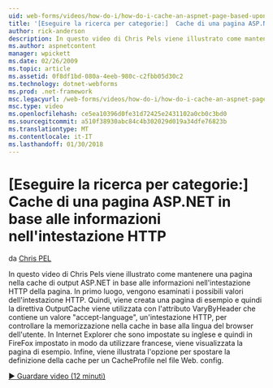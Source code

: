 ```yaml
---
uid: web-forms/videos/how-do-i/how-do-i-cache-an-aspnet-page-based-upon-information-in-the-http-header
title: '[Eseguire la ricerca per categorie:]  Cache di una pagina ASP.NET in base alle informazioni nell''intestazione HTTP | Documenti Microsoft'
author: rick-anderson
description: In questo video di Chris Pels viene illustrato come mantenere una pagina nella cache di output ASP.NET in base alle informazioni nell'intestazione HTTP della pagina. Primo, il potenziale hea HTTP...
ms.author: aspnetcontent
manager: wpickett
ms.date: 02/26/2009
ms.topic: article
ms.assetid: 0f8df1bd-080a-4eeb-980c-c2fbb05d30c2
ms.technology: dotnet-webforms
ms.prod: .net-framework
msc.legacyurl: /web-forms/videos/how-do-i/how-do-i-cache-an-aspnet-page-based-upon-information-in-the-http-header
msc.type: video
ms.openlocfilehash: ce5ea10396d0fe31d72425e2431102a0cb0c3bd0
ms.sourcegitcommit: a510f38930abc84c4b302029d019a34dfe76823b
ms.translationtype: MT
ms.contentlocale: it-IT
ms.lasthandoff: 01/30/2018
---
```

<a name="how-do-i--cache-an-aspnet-page-based-upon-information-in-the-http-header"></a>[Eseguire la ricerca per categorie:]  Cache di una pagina ASP.NET in base alle informazioni nell'intestazione HTTP
====================
da [Chris PEL](https://twitter.com/chrispels)

In questo video di Chris Pels viene illustrato come mantenere una pagina nella cache di output ASP.NET in base alle informazioni nell'intestazione HTTP della pagina. In primo luogo, vengono esaminati i possibili valori dell'intestazione HTTP. Quindi, viene creata una pagina di esempio e quindi la direttiva OutputCache viene utilizzata con l'attributo VaryByHeader che contiene un valore "accept-language", un'intestazione HTTP, per controllare la memorizzazione nella cache in base alla lingua del browser dell'utente. In Internet Explorer che sono impostate su inglese e quindi in FireFox impostato in modo da utilizzare francese, viene visualizzata la pagina di esempio. Infine, viene illustrata l'opzione per spostare la definizione della cache per un CacheProfile nel file Web. config.

[&#9654; Guardare video (12 minuti)](https://channel9.msdn.com/Blogs/ASP-NET-Site-Videos/how-do-i-cache-an-aspnet-page-based-upon-information-in-the-http-header)
